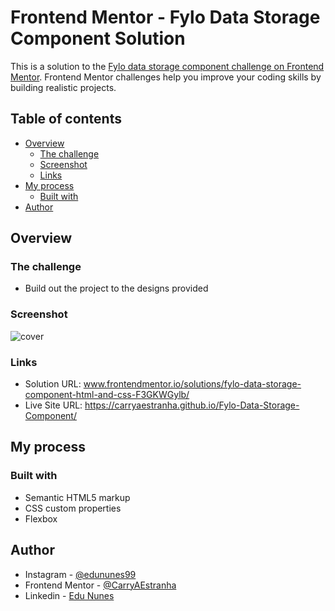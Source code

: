# Frontend Mentor -  Fylo Data Storage Component Solution

This is a solution to the [Fylo data storage component challenge on Frontend Mentor](https://www.frontendmentor.io/challenges/fylo-data-storage-component-1dZPRbV5n). Frontend Mentor challenges help you improve your coding skills by building realistic projects.

## Table of contents

- [Overview](#overview)
  - [The challenge](#the-challenge)
  - [Screenshot](#screenshot)
  - [Links](#links)
- [My process](#my-process)
  - [Built with](#built-with)
- [Author](#author)

## Overview

### The challenge

- Build out the project to the designs provided

### Screenshot

![cover](https://user-images.githubusercontent.com/53675070/144682610-a71d3251-5d4d-4b74-b8e3-1fe25f75f6cc.png)

### Links

- Solution URL: www.frontendmentor.io/solutions/fylo-data-storage-component-html-and-css-F3GKWGylb/
- Live Site URL: https://carryaestranha.github.io/Fylo-Data-Storage-Component/

## My process

### Built with

- Semantic HTML5 markup
- CSS custom properties
- Flexbox

## Author

- Instagram - [@edununes99](https://www.instagram.com/edununes99/)
- Frontend Mentor - [@CarryAEstranha](https://www.frontendmentor.io/profile/CarryAEstranha/)
- Linkedin - [Edu Nunes](https://www.linkedin.com/in/edu-nunes-627422209/)
